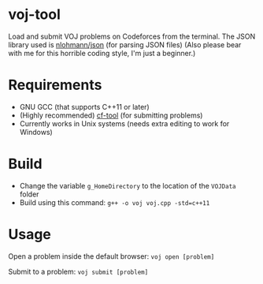 # voj-tool
Load and submit VOJ problems on Codeforces from the terminal.
The JSON library used is <a href="https://github.com/nlohmann/json">nlohmann/json</a> (for parsing JSON files)
(Also please bear with me for this horrible coding style, I'm just a beginner.)

# Requirements
- GNU GCC (that supports C++11 or later)
- (Highly recommended) <a href="https://github.com/xalanq/cf-tool">cf-tool</a> (for submitting problems)
- Currently works in Unix systems (needs extra editing to work for Windows)

# Build
- Change the variable `g_HomeDirectory` to the location of the `VOJData` folder
- Build using this command: `g++ -o voj voj.cpp -std=c++11`

# Usage
Open a problem inside the default browser:
    `voj open [problem]`

Submit to a problem:
    `voj submit [problem]`
